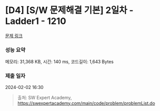 # [D4] [S/W 문제해결 기본] 2일차 - Ladder1 - 1210 

[문제 링크](https://swexpertacademy.com/main/code/problem/problemDetail.do?contestProbId=AV14ABYKADACFAYh) 

### 성능 요약

메모리: 31,368 KB, 시간: 140 ms, 코드길이: 1,643 Bytes

### 제출 일자

2024-02-02 16:30



> 출처: SW Expert Academy, https://swexpertacademy.com/main/code/problem/problemList.do